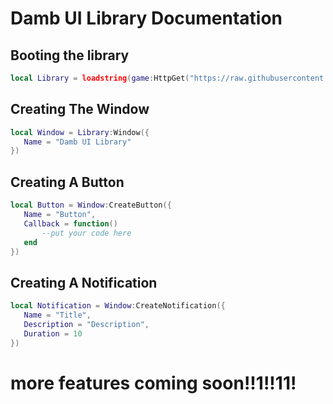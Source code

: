 # Damb UI Library Documentation

## Booting the library
```lua
local Library = loadstring(game:HttpGet("https://raw.githubusercontent.com/danielgamer9799/my-stupid-ui-libraries/main/Sources/Damb-SRC.lua"))()
```
## Creating The Window
```lua
local Window = Library:Window({
   Name = "Damb UI Library"
})
```
## Creating A Button
```lua
local Button = Window:CreateButton({
   Name = "Button",
   Callback = function()
       --put your code here
   end
})
```
## Creating A Notification
```lua
local Notification = Window:CreateNotification({
   Name = "Title",
   Description = "Description",
   Duration = 10
})
```
# more features coming soon!!1!!11!
